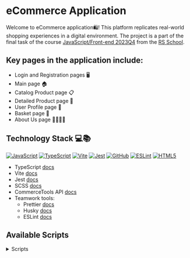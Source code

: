 # eCommerce Application

Welcome to eCommerce application🛍️! This platform replicates real-world shopping experiences in a digital environment.
The project is a part of the final task of the course [JavaScript/Front-end 2023Q4](https://rs.school/courses/javascript-mentoring-program) from the [RS School](https://rs.school/).

## Key pages in the application include:

* Login and Registration pages 🖥️
* Main page 🏠
* Catalog Product page 📋
* Detailed Product page 🔎
* User Profile page 👤
* Basket page 🛒
* About Us page 🙋‍♂️🙋‍♀️

## Technology Stack 💻📚

[![JavaScript](https://img.shields.io/badge/javascript-%23323330.svg?style=plastic&logo=javascript&logoColor=%23F7DF1E)](https://img.shields.io/badge/javascript-%23323330.svg?style=plastic&logo=javascript&logoColor=%23F7DF1E) [![TypeScript](https://img.shields.io/badge/typescript-%23007ACC.svg?style=plastic&logo=typescript&logoColor=white)](https://img.shields.io/badge/typescript-%23007ACC.svg?style=plastic&logo=typescript&logoColor=white) [![Vite](https://img.shields.io/badge/vite-%23646CFF.svg?style=plastic&logo=vite&logoColor=white)](https://img.shields.io/badge/vite-%23646CFF.svg?style=plastic&logo=vite&logoColor=white) [![Jest](https://img.shields.io/badge/-jest-%23C21325?style=plastic&logo=jest&logoColor=white)](https://img.shields.io/badge/-jest-%23C21325?style=plastic&logo=jest&logoColor=white) [![GitHub](https://img.shields.io/badge/github-%23121011.svg?style=plastic&logo=github&logoColor=white)](https://img.shields.io/badge/github-%23121011.svg?style=plastic&logo=github&logoColor=white) [![ESLint](https://img.shields.io/badge/ESLint-4B3263?style=plastic&logo=eslint&logoColor=white)](https://img.shields.io/badge/ESLint-4B3263?style=plastic&logo=eslint&logoColor=white) [![HTML5](https://img.shields.io/badge/html5-%23E34F26.svg?style=plastic&logo=html5&logoColor=white)](https://img.shields.io/badge/html5-%23E34F26.svg?style=plastic&logo=html5&logoColor=white) 

* TypeScript [docs](https://www.typescriptlang.org/docs/handbook/typescript-from-scratch.html)
* Vite [docs](https://main--vitejs.netlify.app/guide/)
* Jest [docs](https://jestjs.io/docs/getting-started)
* SCSS [docs](https://sass-lang.com/documentation/)
* CommerceTools API [docs](https://docs.commercetools.com/api/general-concepts)
* Teamwork tools:
    * Prettier [docs](https://prettier.io/docs/en/)
    * Husky [docs](https://typicode.github.io/husky/)
    * ESLint [docs](https://eslint.org/docs/latest/use/core-concepts)

## Available Scripts

<details><summary>Scripts</summary>

   * To start a local development server:
    ```npm run dev```
   * To generate a distribution-ready version of the project in the dist directory:
    ```npm run build```
   * To start a local web server that serves the built solution from the dist directory for previewing:
    ```npm run preview```
   * To deploy the project at GitHub Pages:
    ```npm run build && npx gh-pages -d dist -b gh-pages```
   * To run a JavaScript linter and catch potential issues early in the development process via ESLint:
    ```npm run lint:js```
   * To fix linting issues in JavaScript and TypeScript files:
    ```npm run lint:js:fix```
   * To ensure CSS and SCSS code maintains consistency across the stylesheets:
    ```npm run lint:css```
   * To fix linting issues in CSS and SCSS codebase:
    ```npm run lint:css:fix```
   * To ensure consistent code style and formatting across the project files via Prettier:
    ```npm run format```
   * To run the test suite using Jest. Jest executes the project's test cases and provides the test results:
    ```npm run jest:test```
   * To run Commitizen (cz) for creating structured and standardized commit messages:
    ```npm run commit```

</details>